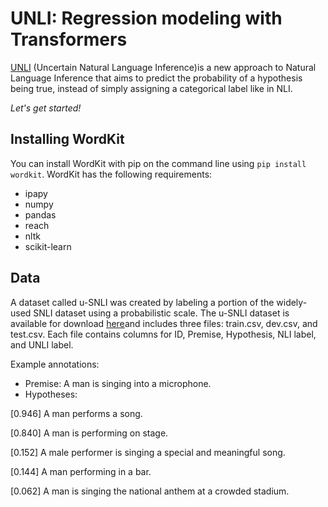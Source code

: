 # UNLI: Regression modeling with Transformers

[UNLI](https://github.com/clips/wordkit) (Uncertain Natural Language Inference)is a new approach to Natural Language Inference that aims to predict the probability of a hypothesis being true, instead of simply assigning a categorical label like in NLI. 


*Let's get started!*

## Installing WordKit
You can install WordKit with pip on the command line using `pip install wordkit`. WordKit has the following requirements:
* ipapy
* numpy
* pandas
* reach
* nltk
* scikit-learn


## Data
A dataset called u-SNLI was created by labeling a portion of the widely-used SNLI dataset using a probabilistic scale. The u-SNLI dataset is available for download [here](https://nlp.jhu.edu/unli/)and includes three files: train.csv, dev.csv, and test.csv. Each file contains columns for ID, Premise, Hypothesis, NLI label, and UNLI label.

Example annotations:

* Premise: A man is singing into a microphone.
* Hypotheses:

[0.946] A man performs a song.

[0.840] A man is performing on stage.

[0.152] A male performer is singing a special and meaningful song.

[0.144] A man performing in a bar.

[0.062] A man is singing the national anthem at a crowded stadium.


